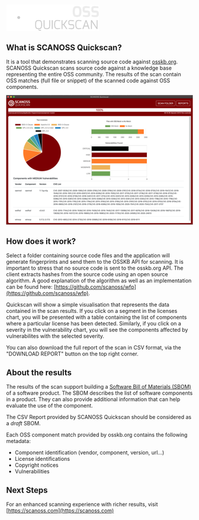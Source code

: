  
<img alt="SCANOSS Quickscan Logo" width=250 src="./quickscan.png"/>

## What is SCANOSS Quickscan?
It is a tool that demonstrates scanning source code against <a href="https://osskb.org">osskb.org</a>.
SCANOSS Quickscan scans source code against a knowledge base representing the entire OSS community. The results of the scan contain OSS matches
(full file or snippet) of the scanned code against OSS components.

<img alt="Screenshot" width=600 src="./screenshot.png"/>


## How does it work? 
Select a folder containing source code files and the application will generate fingerprints and send them to the OSSKB API for scanning. It is important to stress that no source code is sent to the osskb.org API. The client extracts hashes from the source code using an open source algorithm. A good explanation of the algorithm as well as an implementation can be found here: 
[https://github.com/scanoss/wfp](https://github.com/scanoss/wfp).

Quickscan will show a simple visualisation that represents the data contained in the scan results. If you
click on a segment in the licenses chart, you will be presented with a table containing the list of components where a particular license has been detected.
Similarly, if you click on a severity in the vulnerability chart, you will see the components affected by vulnerabilites with the selected severity.
        
You can also download the full report of the scan in CSV format, via the "DOWNLOAD REPORT" button on the top
right corner.


## About the results

The results of the scan support building a [Software Bill of Materials (SBOM)](https://en.wikipedia.org/wiki/Software_bill_of_materials) of a
software product. The SBOM describes the list of software components in a product. They can also provide additional information
that can help evaluate the use of the component. 
 
The CSV Report provided by SCANOSS Quickscan should be considered as a <i>draft</i> SBOM.
 
Each OSS component match provided by osskb.org contains the following metadata:

- Component identification (vendor, component, version, url...)
- License identifications
- Copyright notices
- Vulnerabilities
  
## Next Steps

For an enhanced scanning experience with richer results, visit [https://scanoss.com](https://scanoss.com)